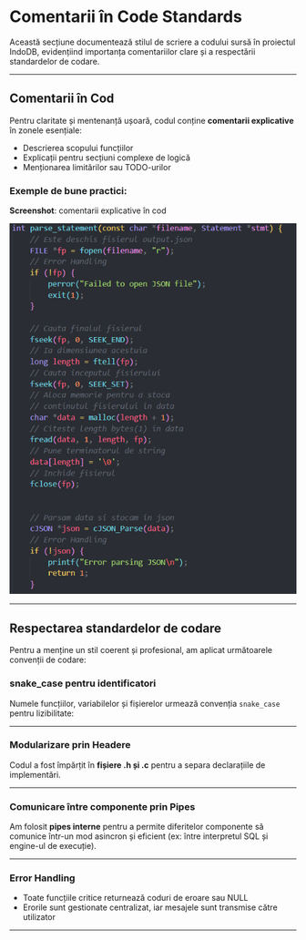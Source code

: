 # Comentarii în Code Standards

Această secțiune documentează stilul de scriere a codului sursă în proiectul IndoDB, evidențiind importanța comentariilor clare și a respectării standardelor de codare.

---

## Comentarii în Cod

Pentru claritate și mentenanță ușoară, codul conține **comentarii explicative** în zonele esențiale:

- Descrierea scopului funcțiilor
- Explicații pentru secțiuni complexe de logică
- Menționarea limitărilor sau TODO-urilor

### Exemple de bune practici:

**Screenshot**: comentarii explicative în cod

![Comentarii în cod](./comentarii-cod.png)

---

## Respectarea standardelor de codare

Pentru a menține un stil coerent și profesional, am aplicat următoarele convenții de codare:

### snake_case pentru identificatori

Numele funcțiilor, variabilelor și fișierelor urmează convenția `snake_case` pentru lizibilitate:

---

### Modularizare prin Headere

Codul a fost împărțit în **fișiere .h și .c** pentru a separa declarațiile de implementări.

---

### Comunicare între componente prin Pipes

Am folosit **pipes interne** pentru a permite diferitelor componente să comunice într-un mod asincron și eficient (ex: între interpretul SQL și engine-ul de execuție).

---

### Error Handling

- Toate funcțiile critice returnează coduri de eroare sau NULL
- Erorile sunt gestionate centralizat, iar mesajele sunt transmise către utilizator

---
